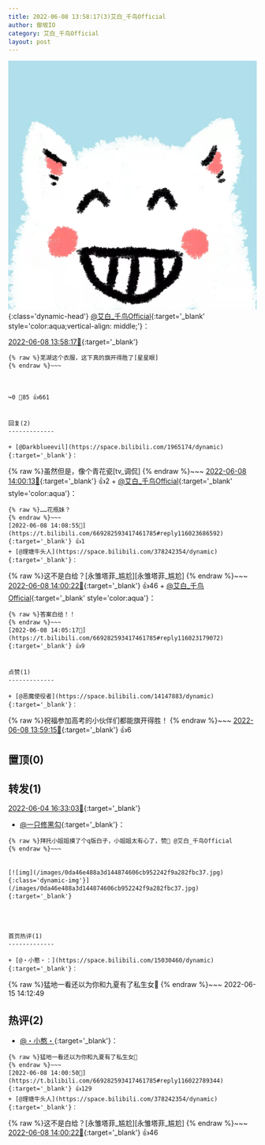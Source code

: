 ```yaml
---
title: 2022-06-08 13:58:17(3)艾白_千鸟Official
author: 御坂IO
category: 艾白_千鸟Official
layout: post
---
```


![img](/images/9ae8b9445fd0665cc014d9080156a45271be73c6.jpg){:class='dynamic-head'}
[@艾白_千鸟Official](https://space.bilibili.com/334537711/dynamic){:target='_blank' style='color:aqua;vertical-align: middle;'}：

[2022-06-08 13:58:17🔗](https://t.bilibili.com/669282593417461785){:target='_blank'}

~~~
{% raw %}芜湖这个衣服，这下真的旗开得胜了[星星眼]
{% endraw %}~~~



↪️0 💬85 👍661


回复(2)
-------------

+ [@Darkblueevil](https://space.bilibili.com/1965174/dynamic){:target='_blank'}：
~~~
{% raw %}虽然但是，像个青花瓷[tv_调侃]
{% endraw %}~~~
[2022-06-08 14:00:13🔗](https://t.bilibili.com/669282593417461785#reply116022691600){:target='_blank'} 👍2
    + [@艾白_千鸟Official](https://space.bilibili.com/334537711/dynamic){:target='_blank' style='color:aqua'}：
~~~
{% raw %}……花瓶妹？
{% endraw %}~~~
[2022-06-08 14:08:55🔗](https://t.bilibili.com/669282593417461785#reply116023686592){:target='_blank'} 👍1
+ [@理塘牛头人](https://space.bilibili.com/378242354/dynamic){:target='_blank'}：
~~~
{% raw %}这不是白给？[永雏塔菲_尴尬][永雏塔菲_尴尬]
{% endraw %}~~~
[2022-06-08 14:00:22🔗](https://t.bilibili.com/669282593417461785#reply116022695968){:target='_blank'} 👍46
    + [@艾白_千鸟Official](https://space.bilibili.com/334537711/dynamic){:target='_blank' style='color:aqua'}：
~~~
{% raw %}答案白给！！
{% endraw %}~~~
[2022-06-08 14:05:17🔗](https://t.bilibili.com/669282593417461785#reply116023179072){:target='_blank'} 👍9


点赞(1)
-------------

+ [@恶魔使役者](https://space.bilibili.com/14147883/dynamic){:target='_blank'}：
~~~
{% raw %}祝福参加高考的小伙伴们都能旗开得胜！
{% endraw %}~~~
[2022-06-08 13:59:15🔗](https://t.bilibili.com/669282593417461785#reply116022734928){:target='_blank'} 👍6


置顶(0)
-------------



转发(1)
-------------

[2022-06-04 16:33:03🔗](https://t.bilibili.com/667838135791517704){:target='_blank'}
+ [@一只修黑勾](https://space.bilibili.com/157067571/dynamic){:target='_blank'}：
~~~
{% raw %}拜托小姐姐摸了个q版白子，小姐姐太有心了，赞🥰 @艾白_千鸟Official
{% endraw %}~~~


[![img](/images/0da46e488a3d144874606cb952242f9a282fbc37.jpg){:class='dynamic-img'}](/images/0da46e488a3d144874606cb952242f9a282fbc37.jpg){:target='_blank'}




首页热评(1)
-------------

+ [@・小憨・：](https://space.bilibili.com/15030460/dynamic){:target='_blank'}：
~~~
{% raw %}猛地一看还以为你和九夏有了私生女🥰
{% endraw %}~~~
2022-06-15 14:12:49


热评(2)
-------------

+ [@・小憨・](https://space.bilibili.com/15030460/dynamic){:target='_blank'}：
~~~
{% raw %}猛地一看还以为你和九夏有了私生女🥰
{% endraw %}~~~
[2022-06-08 14:00:50🔗](https://t.bilibili.com/669282593417461785#reply116022789344){:target='_blank'} 👍129
+ [@理塘牛头人](https://space.bilibili.com/378242354/dynamic){:target='_blank'}：
~~~
{% raw %}这不是白给？[永雏塔菲_尴尬][永雏塔菲_尴尬]
{% endraw %}~~~
[2022-06-08 14:00:22🔗](https://t.bilibili.com/669282593417461785#reply116022695968){:target='_blank'} 👍46


